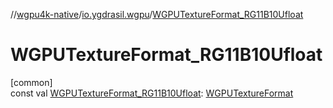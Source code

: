 //[wgpu4k-native](../../index.md)/[io.ygdrasil.wgpu](index.md)/[WGPUTextureFormat_RG11B10Ufloat](-w-g-p-u-texture-format_-r-g11-b10-ufloat.md)

# WGPUTextureFormat_RG11B10Ufloat

[common]\
const val [WGPUTextureFormat_RG11B10Ufloat](-w-g-p-u-texture-format_-r-g11-b10-ufloat.md): [WGPUTextureFormat](-w-g-p-u-texture-format/index.md)
